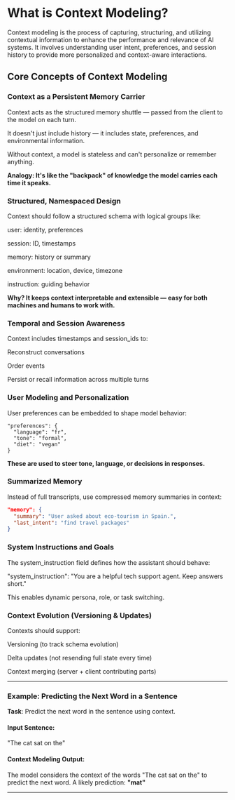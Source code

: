 ﻿# What is Context Modeling?

Context modeling is the process of capturing, structuring, and utilizing contextual information to enhance the performance and relevance of AI systems. It involves understanding user intent, preferences, and session history to provide more personalized and context-aware interactions.

## Core Concepts of Context Modeling

### Context as a Persistent Memory Carrier

Context acts as the structured memory shuttle — passed from the client to the model on each turn.

It doesn't just include history — it includes state, preferences, and environmental information.

Without context, a model is stateless and can't personalize or remember anything.

**Analogy: It's like the "backpack" of knowledge the model carries each time it speaks.**

### Structured, Namespaced Design

Context should follow a structured schema with logical groups like:

user: identity, preferences

session: ID, timestamps

memory: history or summary

environment: location, device, timezone

instruction: guiding behavior

**Why? It keeps context interpretable and extensible — easy for both machines and humans to work with.**

### Temporal and Session Awareness

Context includes timestamps and session_ids to:

Reconstruct conversations

Order events

Persist or recall information across multiple turns

### User Modeling and Personalization

User preferences can be embedded to shape model behavior:

````
"preferences": {
  "language": "fr",
  "tone": "formal",
  "diet": "vegan"
}
````

**These are used to steer tone, language, or decisions in responses.**

### Summarized Memory

Instead of full transcripts, use compressed memory summaries in context:

````json
"memory": {
  "summary": "User asked about eco-tourism in Spain.",
  "last_intent": "find travel packages"
}
````

### System Instructions and Goals

The system_instruction field defines how the assistant should behave:

"system_instruction": "You are a helpful tech support agent. Keep answers short."

This enables dynamic persona, role, or task switching.

### Context Evolution (Versioning & Updates)

Contexts should support:

Versioning (to track schema evolution)

Delta updates (not resending full state every time)

Context merging (server + client contributing parts)

---

### **Example: Predicting the Next Word in a Sentence**

**Task**: Predict the next word in the sentence using context.

#### **Input Sentence**:

"The cat sat on the"

#### **Context Modeling Output**:

The model considers the context of the words "The cat sat on the" to predict the next word.
A likely prediction: **"mat"**

---

